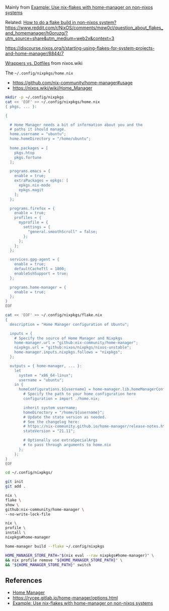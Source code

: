 
Mainly from [Example: Use nix-flakes with home-manager on non-nixos systems](https://discourse.nixos.org/t/example-use-nix-flakes-with-home-manager-on-non-nixos-systems/10185/9)


Related: [How to do a flake build in non-nixos system?](https://discourse.nixos.org/t/how-to-do-a-flake-build-in-non-nixos-system/10450/7)
https://www.reddit.com/r/NixOS/comments/mqw0cl/question_about_flakes_and_homemanager/h0oruzg/?utm_source=share&utm_medium=web2x&context=3

https://discourse.nixos.org/t/starting-using-flakes-for-system-projects-and-home-manager/8844/7




[Wrappers vs. Dotfiles](https://nixos.wiki/wiki/Wrappers_vs._Dotfiles) from nixos.wiki


The `~/.config/nixpkgs/home.nix`


- https://github.com/nix-community/home-manager#usage
- https://nixos.wiki/wiki/Home_Manager


```bash
mkdir -p ~/.config/nixpkgs
cat << 'EOF' >> ~/.config/nixpkgs/home.nix
{ pkgs, ... }:

{

  # Home Manager needs a bit of information about you and the
  # paths it should manage.
  home.username = "ubuntu";
  home.homeDirectory = "/home/ubuntu";
  
  home.packages = [
    pkgs.htop
    pkgs.fortune
  ];

  programs.emacs = {
    enable = true;
    extraPackages = epkgs: [
      epkgs.nix-mode
      epkgs.magit
    ];
  };

  programs.firefox = {
    enable = true;
    profiles = {
      myprofile = {
        settings = {
          "general.smoothScroll" = false;
        };
      };
    };
  };

  services.gpg-agent = {
    enable = true;
    defaultCacheTtl = 1800;
    enableSshSupport = true;
  };

  programs.home-manager = {
    enable = true;
  };
}
EOF
```


```bash
cat << 'EOF' >> ~/.config/nixpkgs/flake.nix
{
  description = "Home Manager configuration of Ubuntu";

  inputs = {
    # Specify the source of Home Manager and Nixpkgs
    home-manager.url = "github:nix-community/home-manager";
    nixpkgs.url = "github:nixos/nixpkgs/nixos-unstable";
    home-manager.inputs.nixpkgs.follows = "nixpkgs";
  };

  outputs = { home-manager, ... }:
    let
      system = "x86_64-linux";
      username = "ubuntu";
    in {
      homeConfigurations.${username} = home-manager.lib.homeManagerConfiguration {
        # Specify the path to your home configuration here
        configuration = import ./home.nix;

        inherit system username;
        homeDirectory = "/home/${username}";
        # Update the state version as needed.
        # See the changelog here:
        # https://nix-community.github.io/home-manager/release-notes.html#sec-release-21.05
        stateVersion = "21.11";

        # Optionally use extraSpecialArgs
        # to pass through arguments to home.nix
      };
    };
}
EOF

cd ~/.config/nixpkgs/

git init
git add .
```


```bash
nix \
flake \
show \
github:nix-community/home-manager \
--no-write-lock-file
```

```bash
nix \
profile \
install \
nixpkgs#home-manager
```


```bash
home-manager build --flake ~/.config/nixpkgs
```

```bash
HOME_MANAGER_STORE_PATH="$(nix eval --raw nixpkgs#home-manager)" \
&& nix profile remove "${HOME_MANAGER_STORE_PATH}" \
&& "${HOME_MANAGER_STORE_PATH}" switch
```

## References

- [Home Manager](https://nixos.wiki/wiki/Home_Manager)
- https://rycee.gitlab.io/home-manager/options.html
- [Example: Use nix-flakes with home-manager on non-nixos systems](https://discourse.nixos.org/t/example-use-nix-flakes-with-home-manager-on-non-nixos-systems/10185/8)
